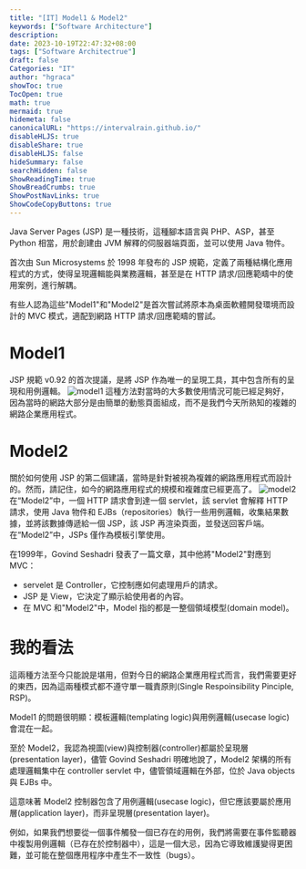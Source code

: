 ```yaml
---
title: "[IT] Model1 & Model2"
keywords: ["Software Architecture"]
description: 
date: 2023-10-19T22:47:32+08:00
tags: ["Software Architectrue"]
draft: false
Categories: "IT"
author: "hgraca"
showToc: true
TocOpen: true
math: true
mermaid: true
hidemeta: false
canonicalURL: "https://intervalrain.github.io/"
disableHLJS: true
disableShare: true
disableHLJS: false
hideSummary: false
searchHidden: false
ShowReadingTime: true
ShowBreadCrumbs: true
ShowPostNavLinks: true
ShowCodeCopyButtons: true
---
```

Java Server Pages (JSP) 是一種技術，這種腳本語言與 PHP、ASP，甚至 Python 相當，用於創建由 JVM 解釋的伺服器端頁面，並可以使用 Java 物件。

首次由 Sun Microsystems 於 1998 年發布的 JSP 規範，定義了兩種結構化應用程式的方式，使得呈現邏輯能與業務邏輯，甚至是在 HTTP 請求/回應範疇中的使用案例，進行解耦。

有些人認為這些"Model1"和"Model2"是首次嘗試將原本為桌面軟體開發環境而設計的 MVC 模式，適配到網路 HTTP 請求/回應範疇的嘗試。

# Model1
JSP 規範 v0.92 的首次提議，是將 JSP 作為唯一的呈現工具，其中包含所有的呈現和用例邏輯。
![model1](https://herbertograca.files.wordpress.com/2018/08/beans.jpg)
這種方法對當時的大多數使用情況可能已經足夠好，因為當時的網路大部分是由簡單的動態頁面組成，而不是我們今天所熟知的複雜的網路企業應用程式。

# Model2
關於如何使用 JSP 的第二個建議，當時是針對被視為複雜的網路應用程式而設計的。然而，請記住，如今的網路應用程式的規模和複雜度已經更高了。
![model2](https://herbertograca.files.wordpress.com/2018/08/scenario2.jpg)
在“Model2”中，一個 HTTP 請求會到達一個 servlet，該 servlet 會解釋 HTTP 請求，使用 Java 物件和 EJBs（repositories）執行一些用例邏輯，收集結果數據，並將該數據傳遞給一個 JSP，該 JSP 再渲染頁面，並發送回客戶端。在“Model2”中，JSPs 僅作為模板引擎使用。

在1999年，Govind Seshadri 發表了一篇文章，其中他將"Model2"對應到 MVC：
+ servelet 是 Controller，它控制應如何處理用戶的請求。
+ JSP 是 View，它決定了顯示給使用者的內容。
+ 在 MVC 和"Model2"中，Model 指的都是一整個領域模型(domain model)。

# 我的看法
這兩種方法至今只能說是堪用，但對今日的網路企業應用程式而言，我們需要更好的東西，因為這兩種模式都不遵守單一職責原則(Single Respoinsibility Pinciple, RSP)。

Model1 的問題很明顯：模板邏輯(templating logic)與用例邏輯(usecase logic)會混在一起。

至於 Model2，我認為視圖(view)與控制器(controller)都屬於呈現層(presentation layer)，儘管 Govind Seshadri 明確地說了，Model2 架構的所有處理邏輯集中在 controller servlet 中，儘管領域邏輯在外部，位於 Java objects 與 EJBs 中。

這意味著 Model2 控制器包含了用例邏輯(usecase logic)，但它應該要屬於應用層(application layer)，而非呈現層(presentation layer)。

例如，如果我們想要從一個事件觸發一個已存在的用例，我們將需要在事件監聽器中複製用例邏輯（已存在於控制器中），這是一個大忌，因為它導致維護變得更困難，並可能在整個應用程序中產生不一致性（bugs）。

